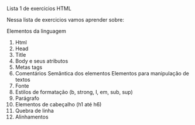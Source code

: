 Lista 1 de exercicios HTML

Nessa lista de exercicios vamos aprender sobre:

Elementos da linguagem
1. Html
2. Head
3. Title
4. Body e seus atributos
5. Metas tags
6. Comentários
Semântica dos elementos
Elementos para manipulação de textos
1. Fonte
2. Estilos de formatação (b, strong, I, em, sub, sup)
3. Parágrafo
4. Elementos de cabeçalho (h1 até h6)
5. Quebra de linha
6. Alinhamentos